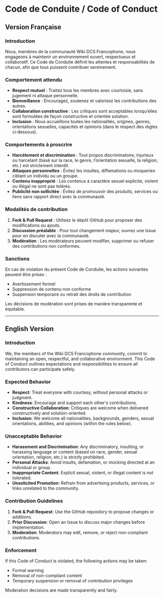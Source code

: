 # Code de Conduite / Code of Conduct

## Version Française

### Introduction

Nous, membres de la communauté Wiki DCS Francophone, nous engageons à maintenir un environnement ouvert, respectueux et collaboratif. Ce Code de Conduite définit les attentes et responsabilités de chacun, afin que tous puissent contribuer sereinement.

### Comportement attendu

* **Respect mutuel** : Traitez tous les membres avec courtoisie, sans jugement ni attaque personnelle.
* **Bienveillance** : Encouragez, soutenez et valorisez les contributions des autres.
* **Collaboration constructive** : Les critiques sont acceptables lorsqu’elles sont formulées de façon constructive et orientée solution.
* **Inclusion** : Nous accueillons toutes les nationalités, origines, genres, orientations sexuelles, capacités et opinions (dans le respect des règles ci‑dessous).

### Comportements à proscrire

* **Harcèlement et discrimination** : Tout propos discriminatoire, injurieux ou harcelant (basé sur la race, le genre, l’orientation sexuelle, la religion, etc.) est strictement interdit.
* **Attaques personnelles** : Évitez les insultes, diffamations ou moqueries ciblant un individu ou un groupe.
* **Contenu inapproprié** : Les contenus à caractère sexuel explicite, violent ou illégal ne sont pas tolérés.
* **Publicité non sollicitée** : Évitez de promouvoir des produits, services ou liens sans rapport direct avec la communauté.

### Modalités de contribution

1. **Fork & Pull Request** : Utilisez le dépôt GitHub pour proposer des modifications ou ajouts.
2. **Discussion préalable** : Pour tout changement majeur, ouvrez une Issue pour en discuter avec la communauté.
3. **Modération** : Les modérateurs peuvent modifier, supprimer ou refuser des contributions non conformes.

### Sanctions

En cas de violation du présent Code de Conduite, les actions suivantes peuvent être prises :

* Avertissement formel
* Suppression de contenu non conforme
* Suspension temporaire ou retrait des droits de contribution

Les décisions de modération sont prises de manière transparente et équitable.

---

## English Version

### Introduction

We, the members of the Wiki DCS Francophone community, commit to maintaining an open, respectful, and collaborative environment. This Code of Conduct outlines expectations and responsibilities to ensure all contributors can participate safely.

### Expected Behavior

* **Respect**: Treat everyone with courtesy, without personal attacks or judgment.
* **Kindness**: Encourage and support each other's contributions.
* **Constructive Collaboration**: Critiques are welcome when delivered constructively and solution-oriented.
* **Inclusion**: We welcome all nationalities, backgrounds, genders, sexual orientations, abilities, and opinions (within the rules below).

### Unacceptable Behavior

* **Harassment and Discrimination**: Any discriminatory, insulting, or harassing language or content (based on race, gender, sexual orientation, religion, etc.) is strictly prohibited.
* **Personal Attacks**: Avoid insults, defamation, or mocking directed at an individual or group.
* **Inappropriate Content**: Explicit sexual, violent, or illegal content is not tolerated.
* **Unsolicited Promotion**: Refrain from advertising products, services, or links unrelated to the community.

### Contribution Guidelines

1. **Fork & Pull Request**: Use the GitHub repository to propose changes or additions.
2. **Prior Discussion**: Open an Issue to discuss major changes before implementation.
3. **Moderation**: Moderators may edit, remove, or reject non-compliant contributions.

### Enforcement

If this Code of Conduct is violated, the following actions may be taken:

* Formal warning
* Removal of non-compliant content
* Temporary suspension or removal of contribution privileges

Moderation decisions are made transparently and fairly.
